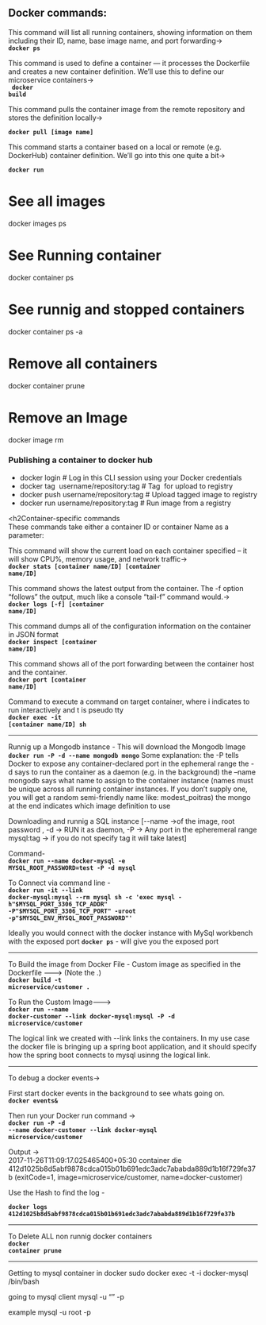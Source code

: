 ## Docker commands:
This command will list all running containers, showing information on them including their ID, name, base image name, and port forwarding-> <br>
<b><code>docker ps</code> </b>

This command is used to define a container — it processes the Dockerfile and creates a new container definition. We’ll use this to define our microservice containers-> <br>
<b><code> docker build</code> </b>


This command pulls the container image from the remote repository and stores the definition locally-> <br>

<b><code>docker pull [image name]</code> </b>

This command starts a container based on a local or remote (e.g. DockerHub) container definition. We’ll go into this one quite a bit-> <br>

<b><code>docker run</code></b>

# See all images 
docker images ps

# See Running container
docker container ps

# See runnig and stopped containers
docker container ps -a

# Remove all containers
docker container prune

# Remove an Image
docker image rm <Image id>

### Publishing a container to docker hub
- docker login             # Log in this CLI session using your Docker credentials
- docker tag <image> username/repository:tag  # Tag <image> for upload to registry
- docker push username/repository:tag            # Upload tagged image to registry
- docker run username/repository:tag                   # Run image from a registry



<h2Container-specific commands</h2><br>
These commands take either a container ID or container Name as a parameter:<br>

This command will show the current load on each container specified – it will show CPU%, memory usage, and network traffic-><br>
<b><code>docker stats [container name/ID] [container name/ID]</code></b>

This command shows the latest output from the container. The -f option “follows” the output, much like a console “tail-f” command would.-><br>
<b><code>docker logs [-f] [container name/ID]</code></b>

This command dumps all of the configuration information on the container in JSON format<br>
<b><code>docker inspect [container name/ID]</code></b>


This command shows all of the port forwarding between the container host and the container.<br>
<b><code>docker port [container name/ID]</code></b>


Command to execute a command on target container, where i indicates to run interactively and t is pseudo tty  <br>
<b><code>docker exec -it [container name/ID] sh</code></b>

-----------------------------------------------------------------------------------------------------------------------------


Runnig up a Mongodb instance - This will download the Mongodb Image
<b><code>docker run -P -d --name mongodb mongo</code></b>
Some explanation:
the -P tells Docker to expose any container-declared port in the ephemeral range
the -d says to run the container as a daemon (e.g. in the background)
the –name mongodb says what name to assign to the container instance (names must be unique across all running container instances. If you don’t supply one, you will get a random semi-friendly name like: modest_poitras)
the mongo at the end indicates which image definition to use


Downloading and runnig a SQL instance 
[--name  ->of the image, root password ,  -d -> RUN it as daemon, -P -> Any port in the epheremeral range 
mysql:tag -> if you do not specify tag it will take latest]

Command- <br>
<b><code>docker run --name docker-mysql -e MYSQL_ROOT_PASSWORD=test -P -d mysql</code></b>

To Connect via command line -<br>
<b><code>docker run -it --link docker-mysql:mysql --rm mysql sh -c 'exec mysql -h"$MYSQL_PORT_3306_TCP_ADDR" -P"$MYSQL_PORT_3306_TCP_PORT" -uroot -p"$MYSQL_ENV_MYSQL_ROOT_PASSWORD"'</code></b>

Ideally you would connect with the docker instance with MySql workbench with the exposed port
<b><code>docker ps</code></b>  - will give you the exposed port

---------------------------------------------------------------------------------------------------------------------------------------------------------

To Build the image from Docker File - Custom image as specified in the Dockerfile ---> (Note the .) <br>
<b><code>docker build -t microservice/customer . </code></b>

To Run the  Custom Image---><br>
<b><code>docker run --name docker-customer --link docker-mysql:mysql -P -d microservice/customer</code></b>

The logical link we created with --link links the containers. In my use case the docker file is bringing up a spring boot application, 
and it should specify how the spring boot connects to mysql usinng the logical link.

------------------------------------------------------------------------------------------------------------------------------------------------------
To debug a docker events->

First start docker events in the background to see whats going on.<br>
<b><code>docker events&</code></b>

Then run your Docker run command -> <br>
<b><code>docker run -P -d --name docker-customer --link docker-mysql microservice/customer</code></b> 

Output -> <br>
2017-11-26T11:09:17.025465400+05:30 container die 412d1025b8d5abf9878cdca015b01b691edc3adc7ababda889d1b16f729fe37b (exitCode=1, image=microservice/customer, name=docker-customer)

Use the Hash to find the log - <br>

<b><code>docker logs 412d1025b8d5abf9878cdca015b01b691edc3adc7ababda889d1b16f729fe37b</code></b>

--------------------------------------------------------------------------------------------------------------------------------------------------------

To Delete ALL non runnig docker containers<br>
<b><code>docker container prune</code></b>

-------------------------------------

Getting to mysql container in docker
sudo docker exec -t -i docker-mysql /bin/bash

going to mysql client
mysql -u “<useranme>” -p

example
mysql -u root -p




